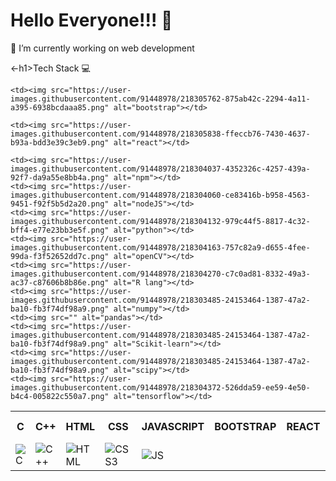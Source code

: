 <h1>Hello Everyone!!! 🤟</h1>


<p>🔭 I’m currently working on web development</p>


<!--
**Srushti2002/Srushti2002** is a ✨ _special_ ✨ repository because its `README.md` (this file) appears on your GitHub profile.

Here are some ideas to get you started:

- 🔭 I’m currently working on web development
- 🌱 I’m currently learning 
- 👯 I’m looking to collaborate on ...
- 🤔 I’m looking for help with ...
- 💬 Ask me about ...
- 📫 How to reach me: ...
- 😄 Pronouns: ...
- ⚡ Fun fact: ...
-->
<-h1>Tech Stack 💻</h1>

<table>
<tr>
  <th>C</th>
  <th>C++</th>
  <th>HTML</th>
  <th>CSS</th>
  <th>JAVASCRIPT</th>
  <th>BOOTSTRAP</th>
  <th>REACT</th>
  <th>NPM</th>
  <th>NODEJS</th>
 <th>PYTHON</th>
  <th>OPENCV</th>
  <th>R</th>
  <th>NUMPY</th>
  <th>PANDAS</th>
  <th>SCIKIT-LEARN</th>
  <th>SCIPY</th>
  <th>TENSORFLOW</th>
  
  </tr>
<tr>
  <td><img src="https://user-images.githubusercontent.com/91448978/218302699-c835fe6c-6f79-4f79-8d49-486873b3603d.png" alt="C"></td>
  <td><img src="https://user-images.githubusercontent.com/91448978/218303286-a687e8df-d6b9-43ec-a24a-cafb4135a510.png" alt="C++"></td>
  <td><img src="https://user-images.githubusercontent.com/91448978/218303424-dce2eee9-5377-49f0-a120-bd76f13fe602.png" alt="HTML"></td>
  <td><img src="https://user-images.githubusercontent.com/91448978/218303446-bac1f901-72c6-4bcf-96ae-a59b72859bfd.png" alt="CSS3"></td>
  <td><img src="https://user-images.githubusercontent.com/91448978/218303485-24153464-1387-47a2-ba10-fb3f74df98a9.png" alt="JS"></td>
  
    <td><img src="https://user-images.githubusercontent.com/91448978/218305762-875ab42c-2294-4a11-a395-6938bcdaaa85.png" alt="bootstrap"></td>

    <td><img src="https://user-images.githubusercontent.com/91448978/218305838-ffeccb76-7430-4637-b93a-bdd3e39c3eb9.png" alt="react"></td>

    <td><img src="https://user-images.githubusercontent.com/91448978/218304037-4352326c-4257-439a-92f7-da9a55e8bb4a.png" alt="npm"></td>
    <td><img src="https://user-images.githubusercontent.com/91448978/218304060-ce83416b-b958-4563-9451-f92f5b5d2a20.png" alt="nodeJS"></td>
    <td><img src="https://user-images.githubusercontent.com/91448978/218304132-979c44f5-8817-4c32-bff4-e77e23bb3e5f.png" alt="python"></td>
    <td><img src="https://user-images.githubusercontent.com/91448978/218304163-757c82a9-d655-4fee-99da-f3f52652dd7c.png" alt="openCV"></td>
    <td><img src="https://user-images.githubusercontent.com/91448978/218304270-c7c0ad81-8332-49a3-ac37-c87606b8b86e.png" alt="R lang"></td>
    <td><img src="https://user-images.githubusercontent.com/91448978/218303485-24153464-1387-47a2-ba10-fb3f74df98a9.png" alt="numpy"></td>
    <td><img src="" alt="pandas"></td>
    <td><img src="https://user-images.githubusercontent.com/91448978/218303485-24153464-1387-47a2-ba10-fb3f74df98a9.png" alt="Scikit-learn"></td>
    <td><img src="https://user-images.githubusercontent.com/91448978/218303485-24153464-1387-47a2-ba10-fb3f74df98a9.png" alt="scipy"></td>
    <td><img src="https://user-images.githubusercontent.com/91448978/218304372-526dda59-ee59-4e50-b4c4-005822c550a7.png" alt="tensorflow"></td>
 
 
  </tr>
</table>





